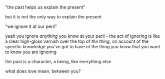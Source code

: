 "the past helps us explain the present"

but it is not the only way to explain the present

"we ignore it at our peril"

yeah you ignore *anything* you know at your peril - the act of ignoring is like a clear high-gloss varnish over the top of *the thing*, on account of the specific knowledge you've got to have of the thing you know that you want to know you are ignoring

the past is a character, a being, like everything else

what does love mean, between you?
